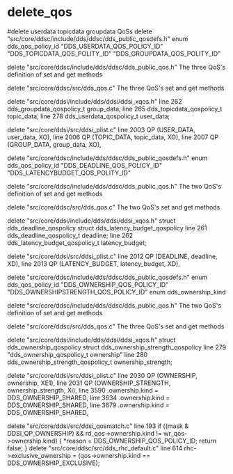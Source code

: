 # delete_qos

#delete userdata topicdata groupdata QoSs
delete "src/core/ddsc/include/dds/ddsc/dds_public_qosdefs.h"
enum dds_qos_policy_id "DDS_USERDATA_QOS_POLICY_ID" "DDS_TOPICDATA_QOS_POLITY_ID" "DDS_GROUPDATA_QOS_POLITY_ID"

delete "src/core/ddsc/include/dds/ddsc/dds_public_qos.h" The three QoS's definition of set and get methods

delete "src/core/ddsc/src/dds_qos.c" The three QoS's set and get methods

delete "src/core/ddsi/include/dds/ddsi/ddsi_xqos.h"
line 262 dds_groupdata_qospolicy_t group_data; 
line 265 dds_topicdata_qospolicy_t topic_data;
line 278 dds_userdata_qospolicy_t user_data;

delete "src/core/ddsi/src/ddsi_plist.c"
line 2003  QP  (USER_DATA, user_data, XO),
line 2006  QP  (TOPIC_DATA, topic_data, XO),
line 2007  QP  (GROUP_DATA, group_data, XO),







delete "src/core/ddsc/include/dds/ddsc/dds_public_qosdefs.h"
enum dds_qos_policy_id "DDS_DEADLINE_QOS_POLICY_ID" "DDS_LATENCYBUDGET_QOS_POLITY_ID"

delete "src/core/ddsc/include/dds/ddsc/dds_public_qos.h" The two QoS's definition of set and get methods

delete "src/core/ddsc/src/dds_qos.c" The two QoS's set and get methods

delete "src/core/ddsi/include/dds/ddsi/ddsi_xqos.h"
struct dds_deadline_qospolicy
struct dds_latency_budget_qospolicy
line 261 dds_deadline_qospolicy_t deadline;
line 262 dds_latency_budget_qospolicy_t latency_budget;

delete "src/core/ddsi/src/ddsi_plist.c"
line 2012 QP  (DEADLINE,  deadline, XD),
line 2013 QP  (LATENCY_BUDGET, latency_budget, XD),






delete "src/core/ddsc/include/dds/ddsc/dds_public_qosdefs.h"
enum dds_qos_policy_id "DDS_OWNERSHIP_QOS_POLICY_ID" "DDS_OWNERSHIPSTRENGTH_QOS_POLICY_ID"
enum dds_ownership_kind

delete "src/core/ddsc/include/dds/ddsc/dds_public_qos.h" The two QoS's definition of set and get methods

delete "src/core/ddsc/src/dds_qos.c" The three QoS's set and get methods

delete "src/core/ddsi/include/dds/ddsi/ddsi_xqos.h"
struct dds_ownership_qospolicy
struct dds_ownership_strength_qospolicy
line 279 "dds_ownership_qospolicy_t ownership"
line 280  dds_ownership_strength_qospolicy_t ownership_strength;


delete "src/core/ddsi/src/ddsi_plist.c"
line 2030   QP  (OWNERSHIP, ownership, XE1),
line 2031   QP  (OWNERSHIP_STRENGTH,  ownership_strength, Xi),
line 3590    .ownership.kind = DDS_OWNERSHIP_SHARED,
line 3634     .ownership.kind = DDS_OWNERSHIP_SHARED,
line 3679    .ownership.kind = DDS_OWNERSHIP_SHARED,

delete "src/core/ddsi/src/ddsi_qosmatch.c"
line 193   if ((mask & DDSI_QP_OWNERSHIP) && rd_qos->ownership.kind != wr_qos->ownership.kind) {
    *reason = DDS_OWNERSHIP_QOS_POLICY_ID;
    return false;
  }
delete "src/core/ddsc/src/dds_rhc_default.c"
line 614 rhc->exclusive_ownership = (qos->ownership.kind == DDS_OWNERSHIP_EXCLUSIVE);


